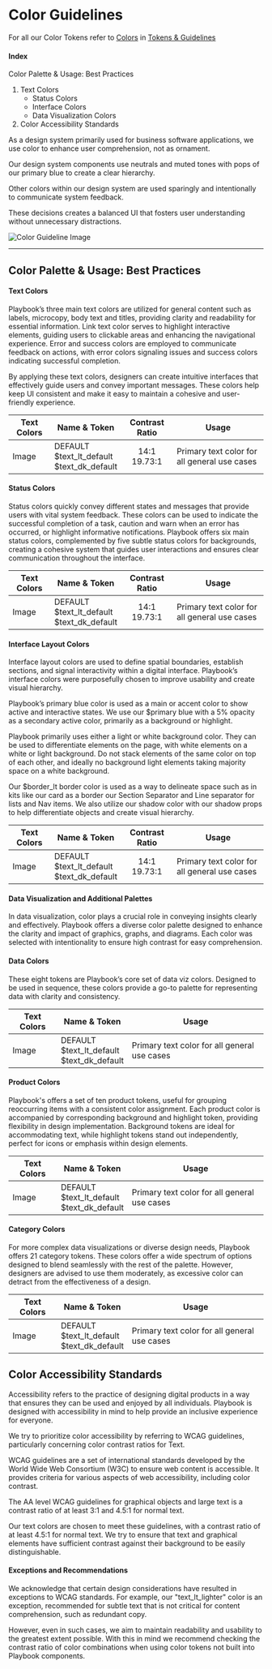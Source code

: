 # Color Guidelines

For all our Color Tokens refer to [Colors](https://playbook.powerapp.cloud/visual_guidelines/colors) in [Tokens & Guidelines](https://playbook.powerapp.cloud/visual_guidelines)

#### Index
Color Palette & Usage: Best Practices
1. Text Colors
   * Status Colors
   * Interface Colors
   * Data Visualization Colors
2. Color Accessibility Standards

As a design system primarily used for business software applications, we use color to enhance user comprehension, not as ornament. 

Our design system components use neutrals and muted tones with pops of our primary blue to create a clear hierarchy.

Other colors within our design system are used sparingly and intentionally to communicate system feedback.

These decisions creates a balanced UI that fosters user understanding without unnecessary distractions.

![Color Guideline Image](https://github.com/powerhome/playbook/assets/89551222/e1cc85e8-2582-4662-a71d-f63867cc02e1) 

---

## Color Palette & Usage: Best Practices

#### Text Colors

Playbook’s three main text colors are utilized for general content such as labels, microcopy, body text and titles, providing clarity and readability for essential information. 
Link text color serves to highlight interactive elements, guiding users to clickable areas and enhancing the navigational experience. 
Error and success colors are employed to communicate feedback on actions, with error colors signaling issues and success colors indicating successful completion. 

By applying these text colors, designers can create intuitive interfaces that effectively guide users and convey important messages. These colors help keep UI consistent and make it easy to maintain a cohesive and user-friendly experience.

| Text Colors | Name & Token | Contrast Ratio|  Usage |
|----------|-------------| :----:|------|
| Image | DEFAULT <br/> $text_lt_default <br/> $text_dk_default | 14:1 <br/> 19.73:1 | Primary text color for all general use cases |

#### Status Colors

Status colors quickly convey different states and messages that provide users with vital system feedback. These colors can be used to indicate the successful completion of a task, caution and warn when an error has occurred, or highlight informative notifications. Playbook offers six main status colors, complemented by five subtle status colors for backgrounds, creating a cohesive system that guides user interactions and ensures clear communication throughout the interface.

| Text Colors | Name & Token | Contrast Ratio|  Usage |
|----------|-------------| :----:|------|
| Image | DEFAULT <br/> $text_lt_default <br/> $text_dk_default | 14:1 <br/> 19.73:1 | Primary text color for all general use cases |

#### Interface Layout Colors

Interface layout colors are used to define spatial boundaries, establish sections, and signal interactivity within a digital interface. Playbook’s interface colors were purposefully chosen to improve usability and create visual hierarchy.

Playbook’s primary blue color is used as a main or accent color to show active and interactive states. We use our $primary blue with a 5% opacity as a secondary active color, primarily as a background or highlight.

Playbook primarily uses either a light or white background color. They can be used to differentiate elements on the page, with white elements on a white or light background. Do not stack elements of the same color on top of each other, and ideally no background light elements taking majority space on a white background.

Our $border_lt border color is used as a way to delineate space such as in kits like our card as a border our Section Separator and Line separator for lists and Nav items. We also utilize our shadow color with our shadow props to help differentiate objects and create visual hierarchy.

| Text Colors | Name & Token | Contrast Ratio|  Usage |
|----------|-------------| :----:|------|
| Image | DEFAULT <br/> $text_lt_default <br/> $text_dk_default | 14:1 <br/> 19.73:1 | Primary text color for all general use cases |

#### Data Visualization and Additional Palettes

In data visualization, color plays a crucial role in conveying insights clearly and effectively. Playbook offers a diverse color palette designed to enhance the clarity and impact of graphics, graphs, and diagrams. Each color was selected with intentionality to ensure high contrast for easy comprehension.

#### Data Colors

These eight tokens are Playbook’s core set of data viz colors. Designed to be used in sequence, these colors provide a go-to palette for representing data with clarity and consistency. 

| Text Colors | Name & Token | Usage |
|----------|-------------|------|
| Image | DEFAULT <br/> $text_lt_default <br/> $text_dk_default | Primary text color for all general use cases |

#### Product Colors

Playbook's offers a set of ten product tokens, useful for grouping reoccurring items with a consistent color assignment. 
Each product color is accompanied by corresponding background and highlight token, providing flexibility in design implementation. Background tokens are ideal for accommodating text, while highlight tokens stand out independently, perfect for icons or emphasis within design elements.

| Text Colors | Name & Token | Usage |
|----------|-------------|------|
| Image | DEFAULT <br/> $text_lt_default <br/> $text_dk_default | Primary text color for all general use cases |

#### Category Colors

For more complex data visualizations or diverse design needs, Playbook offers 21 category tokens. These colors offer a wide spectrum of options designed to blend seamlessly with the rest of the palette. However, designers are advised to use them moderately, as excessive color can detract from the effectiveness of a design.

| Text Colors | Name & Token | Usage |
|----------|-------------|------|
| Image | DEFAULT <br/> $text_lt_default <br/> $text_dk_default | Primary text color for all general use cases |

## Color Accessibility Standards

Accessibility refers to the practice of designing digital products in a way that ensures they can be used and enjoyed by all individuals.
Playbook is designed with accessibility in mind to help provide an inclusive experience for everyone. 

We try to prioritize color accessibility by referring to WCAG guidelines, particularly concerning color contrast ratios for Text. 

WCAG guidelines are a set of international standards developed by the World Wide Web Consortium (W3C) to ensure web content is accessible. It provides criteria for various aspects of web accessibility, including color contrast.

The AA level WCAG guidelines for graphical objects and large text is a contrast ratio of at least 3:1 and  4.5:1 for normal text. 

Our text colors are chosen to meet these guidelines, with a contrast ratio of at least 4.5:1 for normal text.
We try to ensure that text and graphical elements have sufficient contrast against their background to be easily distinguishable.

#### Exceptions and Recommendations

We acknowledge that certain design considerations have resulted in exceptions to WCAG standards. 
For example, our "text_lt_lighter" color is an exception, recommended for subtle text that is not critical for content comprehension, such as redundant copy. 

However, even in such cases, we aim to maintain readability and usability to the greatest extent possible. With this in mind we recommend checking the contrast ratio of color combinations when using color tokens not built into Playbook components.
